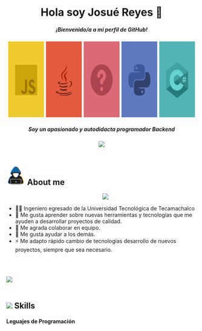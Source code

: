 <div id="header" align="center"> 
   <h1 align="center">Hola soy Josué Reyes 👋</h1>
   <h5 align="center"> ¡Bienvenido/a a mi perfil de GitHub!</h5>
   <img src="https://github.com/josuered4/josuered4/blob/main/img/Banner.png?raw=true" width="100%" height="200"/>
   <h5 align="center"> Soy un apasionado y autodidacta programador Backend </h5>
   <img src="https://user-images.githubusercontent.com/73097560/115834477-dbab4500-a447-11eb-908a-139a6edaec5c.gif"><br><br>
</div>

## <picture><img src = "https://github.com/0xAbdulKhalid/0xAbdulKhalid/raw/main/assets/mdImages/about_me.gif" width = 50px></picture> **About me**

<picture> <img align="right" src="https://media.giphy.com/media/PI3QGKFN6XZUCMMqJm/giphy.gif" width = 250px></picture>

<br>

- 👨‍🎓 Ingeniero egresado de la Universidad Tecnológica de Tecamachalco 
- 🌱 Me gusta aprender sobre nuevas herramientas y tecnologías que me ayuden a desarrollar proyectos de calidad.
- 👥 Me agrada colaborar en equipo.
- 🤔 Me gusta ayudar a los demás.
- ⚡ Me adapto rápido cambio de tecnologías desarrollo de nuevos proyectos, siempre que sea necesario.

<br><br>

<img src="https://user-images.githubusercontent.com/73097560/115834477-dbab4500-a447-11eb-908a-139a6edaec5c.gif"><br><br>

## <img src="https://media2.giphy.com/media/QssGEmpkyEOhBCb7e1/giphy.gif?cid=ecf05e47a0n3gi1bfqntqmob8g9aid1oyj2wr3ds3mg700bl&rid=giphy.gif" width ="25"><b> Skills</b>

<h4>Leguajes de Programación</h4>





<!--
**josuered4/josuered4** is a ✨ _special_ ✨ repository because its `README.md` (this file) appears on your GitHub profile. 
Here are some ideas to get you started:

- 🔭 I’m currently working on ...
- 🌱 I’m currently learning ...
- 👯 I’m looking to collaborate on ...
- 🤔 I’m looking for help with ...
- 💬 Ask me about ...
- 📫 How to reach me: ...
- 😄 Pronouns: ...
- ⚡ Fun fact: ...
-->
